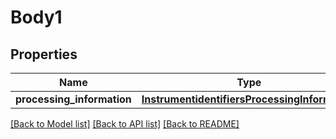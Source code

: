 # Body1

## Properties
Name | Type | Description | Notes
------------ | ------------- | ------------- | -------------
**processing_information** | [**InstrumentidentifiersProcessingInformation**](InstrumentidentifiersProcessingInformation.md) |  | [optional] 

[[Back to Model list]](../README.md#documentation-for-models) [[Back to API list]](../README.md#documentation-for-api-endpoints) [[Back to README]](../README.md)


